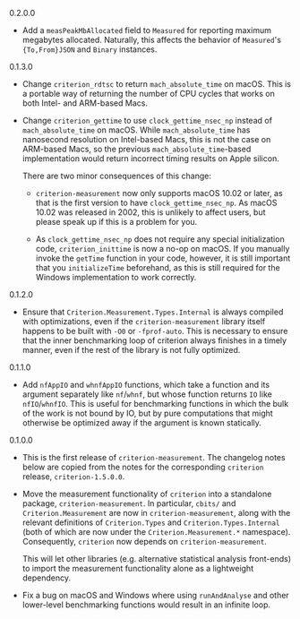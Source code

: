 0.2.0.0

* Add a `measPeakMbAllocated` field to `Measured` for reporting maximum
  megabytes allocated. Naturally, this affects the behavior of `Measured`'s
  `{To,From}JSON` and `Binary` instances.

0.1.3.0

* Change `criterion_rdtsc` to return `mach_absolute_time` on macOS. This is a
  portable way of returning the number of CPU cycles that works on both Intel-
  and ARM-based Macs.

* Change `criterion_gettime` to use `clock_gettime_nsec_np` instead of
  `mach_absolute_time` on macOS. While `mach_absolute_time` has nanosecond
  resolution on Intel-based Macs, this is not the case on ARM-based Macs, so
  the previous `mach_absolute_time`-based implementation would return incorrect
  timing results on Apple silicon.

  There are two minor consequences of this change:

  * `criterion-measurement` now only supports macOS 10.02 or later, as that is
    the first version to have `clock_gettime_nsec_np`. As macOS 10.02 was
    released in 2002, this is unlikely to affect users, but please speak up if
    this is a problem for you.

  * As `clock_gettime_nsec_np` does not require any special initialization
    code, `criterion_inittime` is now a no-op on macOS. If you manually invoke
    the `getTime` function in your code, however, it is still important that
    you `initializeTime` beforehand, as this is still required for the Windows
    implementation to work correctly.

0.1.2.0

* Ensure that `Criterion.Measurement.Types.Internal` is always compiled with
  optimizations, even if the `criterion-measurement` library itself happens to
  be built with `-O0` or `-fprof-auto`. This is necessary to ensure that the
  inner benchmarking loop of criterion always finishes in a timely manner,
  even if the rest of the library is not fully optimized.

0.1.1.0

* Add `nfAppIO` and `whnfAppIO` functions, which take a function and its
  argument separately like `nf`/`whnf`, but whose function returns `IO` like
  `nfIO`/`whnfIO`. This is useful for benchmarking functions in which the bulk
  of the work is not bound by IO, but by pure computations that might otherwise
  be optimized away if the argument is known statically.

0.1.0.0

* This is the first release of `criterion-measurement`. The changelog notes
  below are copied from the notes for the corresponding `criterion` release,
  `criterion-1.5.0.0`.

* Move the measurement functionality of `criterion` into a standalone package,
  `criterion-measurement`. In particular, `cbits/` and `Criterion.Measurement`
  are now in `criterion-measurement`, along with the relevant definitions of
  `Criterion.Types` and `Criterion.Types.Internal` (both of which are now under
  the `Criterion.Measurement.*` namespace).
  Consequently, `criterion` now depends on `criterion-measurement`.

  This will let other libraries (e.g. alternative statistical analysis
  front-ends) to import the measurement functionality alone as a lightweight
  dependency.

* Fix a bug on macOS and Windows where using `runAndAnalyse` and other
  lower-level benchmarking functions would result in an infinite loop.

